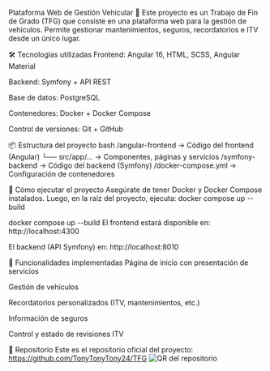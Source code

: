 Plataforma Web de Gestión Vehicular 🚗
Este proyecto es un Trabajo de Fin de Grado (TFG) que consiste en una plataforma web para la gestión de vehículos. Permite gestionar mantenimientos, seguros, recordatorios e ITV desde un único lugar.

🛠 Tecnologías utilizadas
Frontend: Angular 16, HTML, SCSS, Angular Material

Backend: Symfony + API REST

Base de datos: PostgreSQL

Contenedores: Docker + Docker Compose

Control de versiones: Git + GitHub

📦 Estructura del proyecto
bash
/angular-frontend       → Código del frontend (Angular)
  └── src/app/...       → Componentes, páginas y servicios
/symfony-backend        → Código del backend (Symfony)
/docker-compose.yml     → Configuración de contenedores

🚀 Cómo ejecutar el proyecto
Asegúrate de tener Docker y Docker Compose instalados. Luego, en la raíz del proyecto, ejecuta:
docker compose up --build


docker compose up --build
El frontend estará disponible en: http://localhost:4300

El backend (API Symfony) en: http://localhost:8010

📱 Funcionalidades implementadas
Página de inicio con presentación de servicios

Gestión de vehículos

Recordatorios personalizados (ITV, mantenimientos, etc.)

Información de seguros

Control y estado de revisiones ITV

🔗 Repositorio
Este es el repositorio oficial del proyecto:
https://github.com/TonyTonyTony24/TFG
![QR del repositorio](https://api.qrserver.com/v1/create-qr-code/?size=200x200&data=https://github.com/TonyTonyTony24/TFG)



